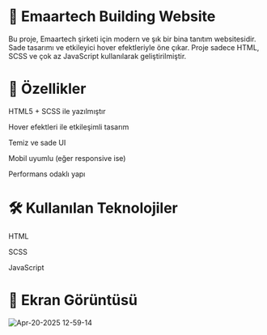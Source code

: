 # 🏢 Emaartech Building Website

Bu proje, Emaartech şirketi için modern ve şık bir bina tanıtım websitesidir. Sade tasarımı ve etkileyici hover efektleriyle öne çıkar. Proje sadece HTML, SCSS ve çok az JavaScript kullanılarak geliştirilmiştir.

# 🚀 Özellikler

HTML5 + SCSS ile yazılmıştır

Hover efektleri ile etkileşimli tasarım

Temiz ve sade UI

Mobil uyumlu (eğer responsive ise)

Performans odaklı yapı

# 🛠️ Kullanılan Teknolojiler

HTML

SCSS

JavaScript

# 📸 Ekran Görüntüsü

![Apr-20-2025 12-59-14](https://github.com/user-attachments/assets/bb189c02-d3cf-40dd-918e-c74095c77816)


